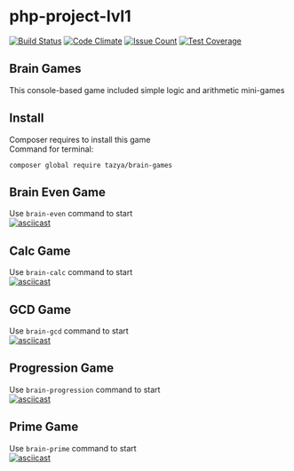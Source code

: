 # php-project-lvl1

[![Build Status](https://travis-ci.org/Tazya/php-project-lvl1.svg?branch=master)](https://travis-ci.org/Tazya/php-project-lvl1)
[![Code Climate](https://codeclimate.com/github/Tazya/php-project-lvl1/badges/gpa.svg)](https://codeclimate.com/github/Tazya/php-project-lvl1)
[![Issue Count](https://codeclimate.com/github/Tazya/php-project-lvl1/badges/issue_count.svg)](https://codeclimate.com/github/Tazya/php-project-lvl1)
[![Test Coverage](https://codeclimate.com/github/Tazya/php-project-lvl1/badges/coverage.svg)](https://codeclimate.com/github/Tazya/php-project-lvl1)

## Brain Games
This console-based game included simple logic and arithmetic mini-games   

## Install
Composer requires to install this game  
Command for terminal:  
```
composer global require tazya/brain-games
```  

## Brain Even Game
Use ```brain-even``` command to start   
[![asciicast](https://asciinema.org/a/299658.svg)](https://asciinema.org/a/299658)  
## Calc Game
Use ```brain-calc``` command to start   
[![asciicast](https://asciinema.org/a/299661.svg)](https://asciinema.org/a/299661)   
##  GCD Game
Use ```brain-gcd``` command to start   
[![asciicast](https://asciinema.org/a/299664.svg)](https://asciinema.org/a/299664)  
##  Progression Game
Use ```brain-progression``` command to start  
[![asciicast](https://asciinema.org/a/299665.svg)](https://asciinema.org/a/299665)  
##  Prime Game
Use ```brain-prime``` command to start  
[![asciicast](https://asciinema.org/a/299663.svg)](https://asciinema.org/a/299663) 